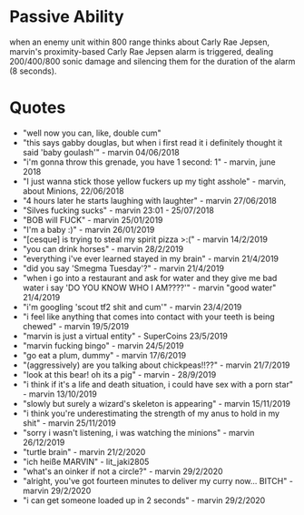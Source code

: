 <!-- TITLE: marvin -->
<!-- SUBTITLE: should be in a band -->

# Passive Ability
when an enemy unit within 800 range thinks about Carly Rae Jepsen, marvin's proximity-based Carly Rae Jepsen alarm is triggered, dealing 200/400/800 sonic damage and silencing them for the duration of the alarm (8 seconds).
# Quotes
* "well now you can, like, double cum"
* "this says gabby douglas, but when i first read it i definitely thought it said 'baby goulash'" - marvin 04/06/2018
* "i'm gonna throw this grenade, you have 1 second: 1" - marvin, june 2018
* "I just wanna stick those yellow fuckers up my tight asshole" - marvin, about Minions, 22/06/2018
* "4 hours later he starts laughing with laughter" - marvin 27/06/2018
* "Silves fucking sucks" - marvin 23:01 - 25/07/2018
* "BOB will FUCK" - marvin 25/01/2019
* "I'm a baby :)" - marvin 26/01/2019
* "[cesque] is trying to steal my spirit pizza >:(" - marvin 14/2/2019
* "you can drink horses" - marvin 28/2/2019
* "everything i've ever learned stayed in my brain" - marvin 21/4/2019
* "did you say 'Smegma Tuesday'?" - marvin 21/4/2019
* "when i go into a restaurant and ask for water and they give me bad water i say 'DO YOU KNOW WHO I AM????'" - marvin "good water" 21/4/2019
* "i'm googling 'scout tf2 shit and cum'" - marvin 23/4/2019
* "i feel like anything that comes into contact with your teeth is being chewed" - marvin 19/5/2019
* "marvin is just a virtual entity" - SuperCoins 23/5/2019
* "marvin fucking bingo" - marvin 24/5/2019
* "go eat a plum, dummy" - marvin 17/6/2019
* "(aggressively) are you talking about chickpeas!!??" - marvin 21/7/2019
* "look at this bear! oh its a pig" - marvin - 28/9/2019
* "i think if it's a life and death situation, i could have sex with a porn star" - marvin 13/10/2019
* "slowly but surely a wizard's skeleton is appearing" - marvin 15/11/2019
* "i think you're underestimating the strength of my anus to hold in my shit" - marvin 25/11/2019
* "sorry i wasn't listening, i was watching the minions" - marvin 26/12/2019
* "turtle brain" - marvin 21/2/2020
* "ich heiße MARVIN" - lit_jaki2805
* "what's an oinker if not a circle?" - marvin 29/2/2020
* "alright, you've got fourteen minutes to deliver my curry now... BITCH" - marvin 29/2/2020
* "i can get someone loaded up in 2 seconds" - marvin 29/2/2020